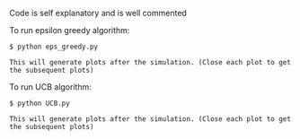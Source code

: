 Code is self explanatory and is well commented

To run epsilon greedy algorithm:

	$ python eps_greedy.py 

	This will generate plots after the simulation. (Close each plot to get the subsequent plots)
 
To run UCB algorithm:

	$ python UCB.py

	This will generate plots after the simulation. (Close each plot to get the subsequent plots)



